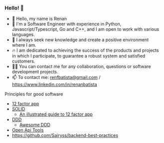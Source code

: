 ### Hello! 👋
<!--
**RenanBatista/RenanBatista** is a ✨ _special_ ✨ repository because its `README.md` (this file) appears on your GitHub profile.

Here are some ideas to get you started:
-->
- 👋 Hello, my name is Renan
- 👀 I'm a Software Engineer with experience in Python, Javascript/Typescript, Go and C++, and I am open to work with various languages.
- 🎯 I always seek new knowledge and create a positive environment where I am.
- 🔥 I am dedicated to achieving the success of the products and projects in which I participate, to guarantee a robust system and satisfied customers.
- 👩‍💻 You can contact me for any collaboration, questions or software development projects.
- 📫 To contact me: renfbatista@gmail.com / https://www.linkedin.com/in/renanbatista

Principles for good software
- [12 factor app](https://12factor.net/)
- [SOLID](https://github.com/nahidulhasan/solid-principles)
   - [An illustrated guide to 12 factor app](https://www.redhat.com/architect/12-factor-app)
- [DDD](https://github.com/ddd-crew/ddd-starter-modelling-process)
   - [Awesome DDD](https://github.com/heynickc/awesome-ddd)
- [Open Api Tools](https://openapi.tools/#auto-generators)
- https://github.com/Sairyss/backend-best-practices
